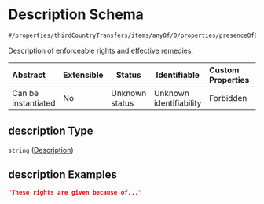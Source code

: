 # Description Schema

```txt
#/properties/thirdCountryTransfers/items/anyOf/0/properties/presenceOfEnforceableRightsAndEffectiveRemedies/properties/description#/properties/thirdCountryTransfers/items/anyOf/0/properties/presenceOfEnforceableRightsAndEffectiveRemedies/properties/description
```

Description of enforceable rights and effective remedies.


| Abstract            | Extensible | Status         | Identifiable            | Custom Properties | Additional Properties | Access Restrictions | Defined In                                                           |
| :------------------ | ---------- | -------------- | ----------------------- | :---------------- | --------------------- | ------------------- | -------------------------------------------------------------------- |
| Can be instantiated | No         | Unknown status | Unknown identifiability | Forbidden         | Allowed               | none                | [tilt-schema.json\*](../out/tilt-schema.json "open original schema") |

## description Type

`string` ([Description](tilt-schema-properties-thirdcountrytransfers-items-anyof-anyof-schema-properties-presenceofenforceablerightsandeffectiveremedies-properties-description.md))

## description Examples

```json
"These rights are given because of..."
```
